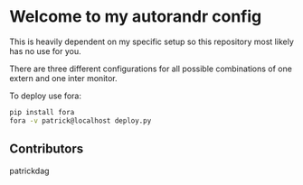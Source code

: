 # Welcome to my autorandr config

This is heavily dependent on my specific setup so this repository
most likely has no use for you.

There are three different configurations for all possible combinations
of one extern and one inter monitor.

To deploy use fora:

```bash
pip install fora
fora -v patrick@localhost deploy.py
```

## Contributors

patrickdag
